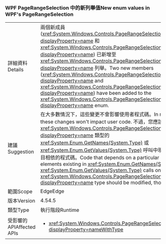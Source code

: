 ### <a name="new-enum-values-in-wpfs-pagerangeselection"></a><span data-ttu-id="418b1-101">WPF PageRangeSelection 中的新列舉值</span><span class="sxs-lookup"><span data-stu-id="418b1-101">New enum values in WPF's PageRangeSelection</span></span>

|   |   |
|---|---|
|<span data-ttu-id="418b1-102">詳細資料</span><span class="sxs-lookup"><span data-stu-id="418b1-102">Details</span></span>|<span data-ttu-id="418b1-103">兩個新成員 (<xref:System.Windows.Controls.PageRangeSelection.CurrentPage?displayProperty=name> 和 <xref:System.Windows.Controls.PageRangeSelection.SelectedPages?displayProperty=name>) 已新增至 <xref:System.Windows.Controls.PageRangeSelection?displayProperty=name> 列舉。</span><span class="sxs-lookup"><span data-stu-id="418b1-103">Two new members (<xref:System.Windows.Controls.PageRangeSelection.CurrentPage?displayProperty=name> and <xref:System.Windows.Controls.PageRangeSelection.SelectedPages?displayProperty=name>) have been added to the <xref:System.Windows.Controls.PageRangeSelection?displayProperty=name> enum.</span></span>|
|<span data-ttu-id="418b1-104">建議</span><span class="sxs-lookup"><span data-stu-id="418b1-104">Suggestion</span></span>|<span data-ttu-id="418b1-105">在大多數情況下，這些變更不會影響使用者程式碼。</span><span class="sxs-lookup"><span data-stu-id="418b1-105">In most cases, these changes won't impact user code.</span></span> <span data-ttu-id="418b1-106">不過，您應該修改與 <xref:System.Windows.Controls.PageRangeSelection?displayProperty=name> 類型的 <xref:System.Enum.GetNames(System.Type)> 或 <xref:System.Enum.GetValues(System.Type)> 呼叫中現有的特定項目數目相依的程式碼。</span><span class="sxs-lookup"><span data-stu-id="418b1-106">Code that depends on a particular number of elements existing in <xref:System.Enum.GetNames(System.Type)> or <xref:System.Enum.GetValues(System.Type)> calls on the <xref:System.Windows.Controls.PageRangeSelection?displayProperty=name> type should be modified, though.</span></span>|
|<span data-ttu-id="418b1-107">範圍</span><span class="sxs-lookup"><span data-stu-id="418b1-107">Scope</span></span>|<span data-ttu-id="418b1-108">Edge</span><span class="sxs-lookup"><span data-stu-id="418b1-108">Edge</span></span>|
|<span data-ttu-id="418b1-109">版本</span><span class="sxs-lookup"><span data-stu-id="418b1-109">Version</span></span>|<span data-ttu-id="418b1-110">4.5</span><span class="sxs-lookup"><span data-stu-id="418b1-110">4.5</span></span>|
|<span data-ttu-id="418b1-111">類型</span><span class="sxs-lookup"><span data-stu-id="418b1-111">Type</span></span>|<span data-ttu-id="418b1-112">執行階段</span><span class="sxs-lookup"><span data-stu-id="418b1-112">Runtime</span></span>|
|<span data-ttu-id="418b1-113">受影響的 API</span><span class="sxs-lookup"><span data-stu-id="418b1-113">Affected APIs</span></span>|<ul><li><xref:System.Windows.Controls.PageRangeSelection?displayProperty=nameWithType></li></ul>|

